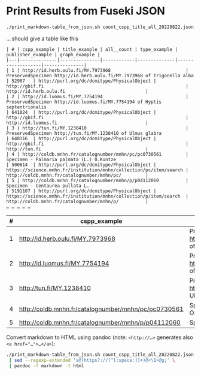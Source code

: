 # Print Results from Fuseki JSON

```bash
./print_markdown-table_from_json.sh count_cspp_title_all_20220822.json
```
… should give a table like this

    | # | cspp_example | title_example | all__count | type_example | publisher_example | graph_example |
    |---|--------------|---------------|------------|--------------|-------------------|---------------|
    | 1 | http://id.herb.oulu.fi/MY.7973968                            | PreservedSpecimen http://id.herb.oulu.fi/MY.7973968 of Trigonella alba                                                                         | 52907   | http://purl.org/dc/dcmitype/PhysicalObject | http://gbif.fi                                                     | http://id.herb.oulu.fi                              |
    | 2 | http://id.luomus.fi/MY.7754194                               | PreservedSpecimen http://id.luomus.fi/MY.7754194 of Hyptis septentrionalis                                                                     | 641024  | http://purl.org/dc/dcmitype/PhysicalObject | http://gbif.fi                                                     | http://id.luomus.fi                                 |
    | 3 | http://tun.fi/MY.1238410                                     | PreservedSpecimen http://tun.fi/MY.1238410 of Ulmus glabra                                                                                     | 648116  | http://purl.org/dc/dcmitype/PhysicalObject | http://gbif.fi                                                     | http://tun.fi                                       |
    | 4 | http://coldb.mnhn.fr/catalognumber/mnhn/pc/pc0730561         | Specimen - Palmaria palmata (L.) O.Kuntze                                                                                                      | 500614  | http://purl.org/dc/dcmitype/PhysicalObject | https://science.mnhn.fr/institution/mnhn/collection/pc/item/search | http://coldb.mnhn.fr/catalognumber/mnhn/pc/         |
    | 5 | http://coldb.mnhn.fr/catalognumber/mnhn/p/p04112060          | Specimen - Centaurea pullata L.                                                                                                                | 5191187 | http://purl.org/dc/dcmitype/PhysicalObject | https://science.mnhn.fr/institution/mnhn/collection/p/item/search  | http://coldb.mnhn.fr/catalognumber/mnhn/p/          |
    … … … … …

| # | cspp_example | title_example | all__count | type_example | publisher_example | graph_example |
|---|--------------|---------------|------------|--------------|-------------------|---------------|
| 1 | http://id.herb.oulu.fi/MY.7973968                            | PreservedSpecimen http://id.herb.oulu.fi/MY.7973968 of Trigonella alba                                                                         | 52907   | http://purl.org/dc/dcmitype/PhysicalObject | http://gbif.fi                                                     | http://id.herb.oulu.fi                              |
| 2 | http://id.luomus.fi/MY.7754194                               | PreservedSpecimen http://id.luomus.fi/MY.7754194 of Hyptis septentrionalis                                                                     | 641024  | http://purl.org/dc/dcmitype/PhysicalObject | http://gbif.fi                                                     | http://id.luomus.fi                                 |
| 3 | http://tun.fi/MY.1238410                                     | PreservedSpecimen http://tun.fi/MY.1238410 of Ulmus glabra                                                                                     | 648116  | http://purl.org/dc/dcmitype/PhysicalObject | http://gbif.fi                                                     | http://tun.fi                                       |
| 4 | http://coldb.mnhn.fr/catalognumber/mnhn/pc/pc0730561         | Specimen - Palmaria palmata (L.) O.Kuntze                                                                                                      | 500614  | http://purl.org/dc/dcmitype/PhysicalObject | https://science.mnhn.fr/institution/mnhn/collection/pc/item/search | http://coldb.mnhn.fr/catalognumber/mnhn/pc/         |
| 5 | http://coldb.mnhn.fr/catalognumber/mnhn/p/p04112060          | Specimen - Centaurea pullata L.                                                                                                                | 5191187 | http://purl.org/dc/dcmitype/PhysicalObject | https://science.mnhn.fr/institution/mnhn/collection/p/item/search  | http://coldb.mnhn.fr/catalognumber/mnhn/p/          |

Convert markdown to HTML using pandoc (note: `<http://…>` generates also `<a href="…">…</a>`):

```bash
./print_markdown-table_from_json.sh count_cspp_title_all_20220822.json \
 | sed --regexp-extended 's@(https?://[^[:space:]]+)@<\1>@g;' \
 | pandoc -f markdown -t html
```
